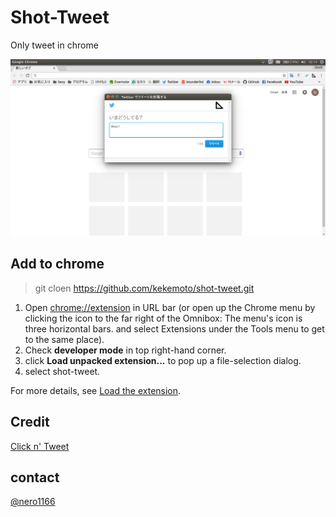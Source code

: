 # Shot-Tweet

Only tweet in chrome

  ![screen shot](./screenshot.png)

## Add to chrome

> git cloen https://github.com/kekemoto/shot-tweet.git

1. Open [chrome://extension](chrome://extension) in URL bar (or open up the Chrome menu by clicking the icon to the far right of the Omnibox:  The menu's icon is three horizontal bars. and select Extensions under the Tools menu to get to the same place). 
1. Check __developer mode__ in top right-hand corner. 
1. click __Load unpacked extension...__ to pop up a file-selection dialog.
1. select shot-tweet.

For more details, see [Load the extension](https://developer.chrome.com/extensions/getstarted#unpacked).

## Credit
[Click n' Tweet](https://raw.github.com/dciccale/click-n-tweet/master/LICENSE.txt)

## contact
[@nero1166](https://twitter.com/nero1166)
